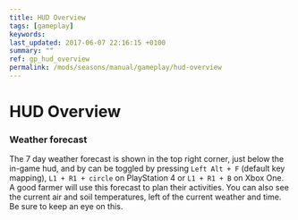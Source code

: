```yaml
---
title: HUD Overview
tags: [gameplay]
keywords:
last_updated: 2017-06-07 22:16:15 +0100
summary: ""
ref: gp_hud_overview
permalink: /mods/seasons/manual/gameplay/hud-overview
---
```


# HUD Overview

### Weather forecast
The 7 day weather forecast is shown in the top right corner, just below the in-game hud, and by can be toggled by pressing `Left Alt + F` (default key mapping), `L1 + R1 + circle` on PlayStation 4 or `L1 + R1 + B` on Xbox One. A good farmer will use this forecast to plan their activities.
You can also see the current air and soil temperatures, left of the current weather and time. Be sure to keep an eye on this.
